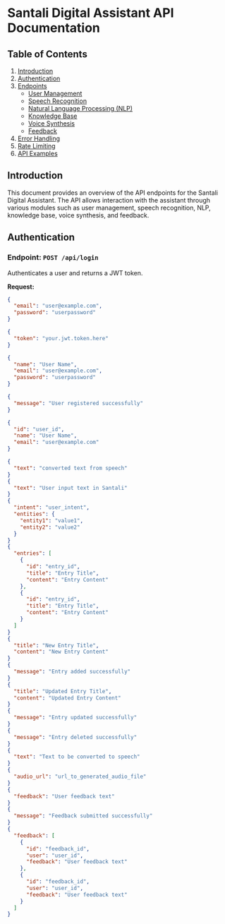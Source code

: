 # Santali Digital Assistant API Documentation

## Table of Contents
1. [Introduction](#introduction)
2. [Authentication](#authentication)
3. [Endpoints](#endpoints)
   - [User Management](#user-management)
   - [Speech Recognition](#speech-recognition)
   - [Natural Language Processing (NLP)](#natural-language-processing-nlp)
   - [Knowledge Base](#knowledge-base)
   - [Voice Synthesis](#voice-synthesis)
   - [Feedback](#feedback)
4. [Error Handling](#error-handling)
5. [Rate Limiting](#rate-limiting)
6. [API Examples](#api-examples)

## Introduction
This document provides an overview of the API endpoints for the Santali Digital Assistant. The API allows interaction with the assistant through various modules such as user management, speech recognition, NLP, knowledge base, voice synthesis, and feedback.

## Authentication
### Endpoint: `POST /api/login`
Authenticates a user and returns a JWT token.

**Request:**
```json
{
  "email": "user@example.com",
  "password": "userpassword"
}

{
  "token": "your.jwt.token.here"
}

{
  "name": "User Name",
  "email": "user@example.com",
  "password": "userpassword"
}

{
  "message": "User registered successfully"
}

{
  "id": "user_id",
  "name": "User Name",
  "email": "user@example.com"
}

{
  "text": "converted text from speech"
}
{
  "text": "User input text in Santali"
}
{
  "intent": "user_intent",
  "entities": {
    "entity1": "value1",
    "entity2": "value2"
  }
}
{
  "entries": [
    {
      "id": "entry_id",
      "title": "Entry Title",
      "content": "Entry Content"
    },
    {
      "id": "entry_id",
      "title": "Entry Title",
      "content": "Entry Content"
    }
  ]
}
{
  "title": "New Entry Title",
  "content": "New Entry Content"
}
{
  "message": "Entry added successfully"
}
{
  "title": "Updated Entry Title",
  "content": "Updated Entry Content"
}
{
  "message": "Entry updated successfully"
}
{
  "message": "Entry deleted successfully"
}
{
  "text": "Text to be converted to speech"
}
{
  "audio_url": "url_to_generated_audio_file"
}
{
  "feedback": "User feedback text"
}
{
  "message": "Feedback submitted successfully"
}
{
  "feedback": [
    {
      "id": "feedback_id",
      "user": "user_id",
      "feedback": "User feedback text"
    },
    {
      "id": "feedback_id",
      "user": "user_id",
      "feedback": "User feedback text"
    }
  ]
}

